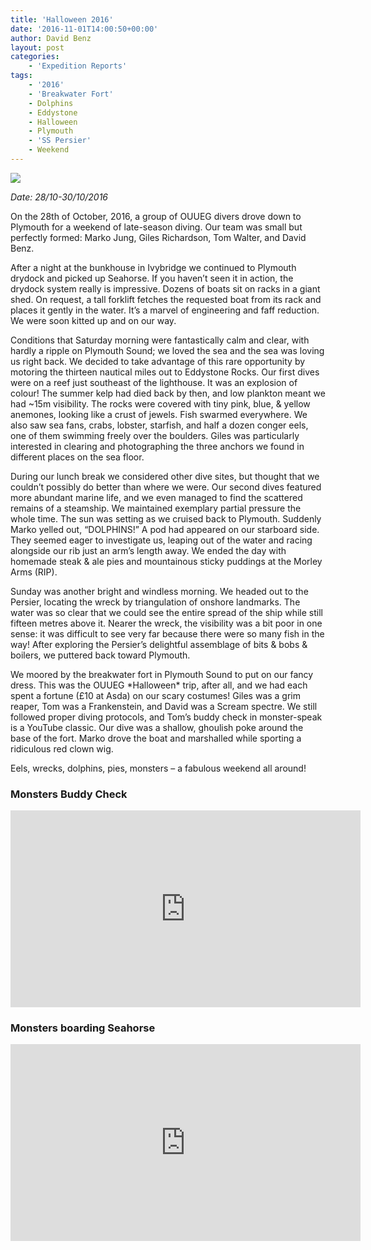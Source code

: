 ```yaml
---
title: 'Halloween 2016'
date: '2016-11-01T14:00:50+00:00'
author: David Benz
layout: post
categories:
    - 'Expedition Reports'
tags:
    - '2016'
    - 'Breakwater Fort'
    - Dolphins
    - Eddystone
    - Halloween
    - Plymouth
    - 'SS Persier'
    - Weekend
---
```


![](https://ouueg.com/wp-content/uploads/2017/10/Halloween2016-Monsters.jpg)

*Date: 28/10-30/10/2016*  

On the 28th of October, 2016, a group of OUUEG divers drove down to Plymouth for a weekend of late-season diving. Our team was small but perfectly formed: Marko Jung, Giles Richardson, Tom Walter, and David Benz.

After a night at the bunkhouse in Ivybridge we continued to Plymouth drydock and picked up Seahorse. If you haven’t seen it in action, the drydock system really is impressive. Dozens of boats sit on racks in a giant shed. On request, a tall forklift fetches the requested boat from its rack and places it gently in the water. It’s a marvel of engineering and faff reduction. We were soon kitted up and on our way.

Conditions that Saturday morning were fantastically calm and clear, with hardly a ripple on Plymouth Sound; we loved the sea and the sea was loving us right back. We decided to take advantage of this rare opportunity by motoring the thirteen nautical miles out to Eddystone Rocks. Our first dives were on a reef just southeast of the lighthouse. It was an explosion of colour! The summer kelp had died back by then, and low plankton meant we had ~15m visibility. The rocks were covered with tiny pink, blue, & yellow anemones, looking like a crust of jewels. Fish swarmed everywhere. We also saw sea fans, crabs, lobster, starfish, and half a dozen conger eels, one of them swimming freely over the boulders. Giles was particularly interested in clearing and photographing the three anchors we found in different places on the sea floor.

During our lunch break we considered other dive sites, but thought that we couldn’t possibly do better than where we were. Our second dives featured more abundant marine life, and we even managed to find the scattered remains of a steamship. We maintained exemplary partial pressure the whole time. The sun was setting as we cruised back to Plymouth. Suddenly Marko yelled out, “DOLPHINS!” A pod had appeared on our starboard side. They seemed eager to investigate us, leaping out of the water and racing alongside our rib just an arm’s length away. We ended the day with homemade steak & ale pies and mountainous sticky puddings at the Morley Arms (RIP).

Sunday was another bright and windless morning. We headed out to the Persier, locating the wreck by triangulation of onshore landmarks. The water was so clear that we could see the entire spread of the ship while still fifteen metres above it. Nearer the wreck, the visibility was a bit poor in one sense: it was difficult to see very far because there were so many fish in the way! After exploring the Persier’s delightful assemblage of bits & bobs & boilers, we puttered back toward Plymouth.

We moored by the breakwater fort in Plymouth Sound to put on our fancy dress. This was the OUUEG \*Halloween\* trip, after all, and we had each spent a fortune (£10 at Asda) on our scary costumes! Giles was a grim reaper, Tom was a Frankenstein, and David was a Scream spectre. We still followed proper diving protocols, and Tom’s buddy check in monster-speak is a YouTube classic. Our dive was a shallow, ghoulish poke around the base of the fort. Marko drove the boat and marshalled while sporting a ridiculous red clown wig.

Eels, wrecks, dolphins, pies, monsters – a fabulous weekend all around!

### Monsters Buddy Check

<iframe allowfullscreen="allowfullscreen" frameborder="0" height="315" loading="lazy" src="https://www.youtube.com/embed/4-JcQD52DDo?rel=0" width="560"></iframe>

### Monsters boarding Seahorse

<iframe allowfullscreen="allowfullscreen" frameborder="0" height="315" loading="lazy" src="https://www.youtube.com/embed/ZOV21EKTnVY?rel=0" width="560"></iframe>

